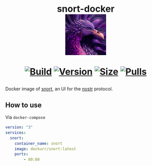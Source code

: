 <h1 align="center">snort-docker<br />
<div align="center">
<img src="https://raw.githubusercontent.com/dockur/snort/master/packages/app/public/nostrich_256.png" title="Logo" style="max-width:100%;" width="128" heigth="128"/>
</div>
<div align="center">
  
[![Build]][build_url]
[![Version]][tag_url]
[![Size]][tag_url]
[![Pulls]][hub_url]

</div></h1>

Docker image of [snort](https://github.com/v0l/snort), an UI for the [nostr](https://github.com/nostr-protocol/nostr) protocol.

## How to use

Via `docker-compose`

```yaml
version: "3"
services:
  snort:
    container_name: snort
    image: dockurr/snort:latest
    ports:
        - 80:80
```

[build_url]: https://github.com/dockur/snort/
[hub_url]: https://hub.docker.com/r/dockurr/snort/
[tag_url]: https://hub.docker.com/r/dockurr/snort/tags

[Build]: https://github.com/dockur/snort/actions/workflows/build.yml/badge.svg
[Size]: https://img.shields.io/docker/image-size/dockurr/snort/latest?color=066da5&label=size
[Pulls]: https://img.shields.io/docker/pulls/dockurr/snort.svg?style=flat&label=pulls&logo=docker
[Version]: https://img.shields.io/docker/v/dockurr/snort/latest?arch=amd64&sort=semver&color=066da5
